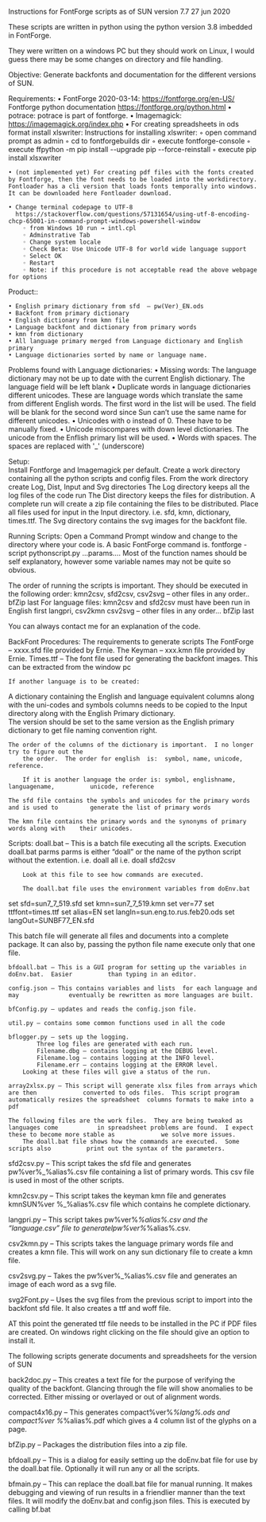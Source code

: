 Instructions for FontForge scripts as of SUN version 7.7
27 jun 2020

These scripts are written in python using the python version 3.8 imbedded in FontForge.

They were written on a windows PC but they should work on Linux, I would guess there may be some changes on directory and file handling.

Objective:
	Generate backfonts and documentation for the different versions of SUN.

Requirements:
    • FontForge 2020-03-14:  https://fontforge.org/en-US/
	Fontforge python documentation https://fontforge.org/python.html
    • potrace:  potrace is part of fontforge.
    • Imagemagick:  https://imagemagick.org/index.php
    • For creating spreadsheets in ods format install xlswriter:
	Instructions for installing xlswriter:
        ◦ open command prompt as admin
        ◦ cd to fontforgebuilds dir
        ◦ execute fontforge-console
        ◦ execute ffpython -m pip install --upgrade pip --force-reinstall
        ◦ execute pip install xlsxwriter
          
    • (not implemented yet) For creating pdf files with the fonts created by Fontforge, then the font needs to be loaded into the workdirectory.   Fontloader has a cli version that loads fonts temporally into windows.  It can be downloaded here Fontloader download.
          	
    • Change terminal codepage to UTF-8
      https://stackoverflow.com/questions/57131654/using-utf-8-encoding-chcp-65001-in-command-prompt-windows-powershell-window
        ◦ from Windows 10 run → intl.cpl
        ◦ Adminstrative Tab
        ◦ Change system locale
        ◦ Check Beta: Use Unicode UTF-8 for world wide language support
        ◦ Select OK
        ◦ Restart 
        ◦ Note: if this procedure is not acceptable read the above webpage for options

Product::

    • English primary dictionary from sfd  – pw(Ver)_EN.ods
    • Backfont from primary dictionary		
    • English dictionary from kmn file 
    • Language backfont and dictionary from primary words
    • kmn from dictionary
    • All language primary merged from Language dictionary and English primary
    • Language dictionaries sorted by name or language name.
      
Problems found with Language dictionaries:
    • Missing words:  The language dictionary may not be up to date with the current English dictionary.  The language field will be left blank
    • Duplicate words in language dictionaries different unicodes.  These are language words which translate the same from different English words.  The first word in the list will be used.  The field will be blank for the second word since Sun can’t use the same name for different unicodes.
    • Unicodes with o instead of 0.  These have to be manually fixed.
    • Unicode miscompares with down level dictionaries.  The unicode from the Enflish primary list will be used.
    • Words with spaces.  The spaces are replaced with  '_' (underscore)

Setup:  
Install Fontforge and Imagemagick per default.
Create a work directory containing all the python scripts and config files.
From the work directory create Log, Dist, Input and Svg directories
	The Log directory keeps all the log files of the code run
	The Dist directory keeps the files for distribution.  A complete run will create a zip  	file containing the files to be distributed.
	Place all files used for input in the Input directory.  i.e.  sfd, kmn, dictionary, 			times.ttf.
	The Svg directory contains the svg images for the backfont file.

Running Scripts:
Open a Command Prompt window and change to the directory where your code is.
A basic FontForge command is.
	fontforge  -script pythonscript.py ...params….
Most of the function names should be self explanatory, however some variable  names may not be quite so obvious.

The order of running the scripts is important.  They should be executed in the 
following order:
	kmn2csv, sfd2csv, csv2svg – other files in any order.. bfZip last
	For language files:  kmn2csv and sfd2csv must have been run in English first
		langpri, csv2kmn csv2svg – other files in any order… bfZip last

You can always contact me for an explanation of the code.

BackFont Procedures:
	The requirements to generate scripts
		The FontForge – xxxx.sfd file provided by Ernie.
		The Keyman – xxx.kmn file provided by Ernie.
		Times.ttf – The font file used for generating the backfont images.  This can be 				extracted from the window pc

	If another language is to be created:
A dictionary containing the English and language equivalent columns along with 
the uni-codes and symbols columns needs to be copied to the Input directory
along with the English Primary dictionary.  
The version should be set to the same version as the English primary dictionary
to get file naming convention right.

	The order of the columns of the dictionary is important.  I no longer try to figure out the
		the order.  The order for english  is:  symbol, name, unicode, reference.
	
		If it is another language the order is: symbol, englishname, languagename, 			unicode, reference

	The sfd file contains the symbols and unicodes for the primary words and is used to 		generate the list of primary words
	
	The kmn file contains the primary words and the synonyms of primary words along with  	their unicodes.
	
Scripts:
	doall.bat – This is a batch file executing all the scripts. 
		Execution doall.bat parms
			parms is either “doall” or the name of the python script without the 					extention.
		i.e. doall all
		i.e. doall sfd2csv
	
		Look at this file to see how commands are executed.

		The doall.bat file uses the environment variables from doEnv.bat
set sfd=sun7_7_519.sfd
set kmn=sun7_7_519.kmn
set ver=77
set ttffont=times.ttf
set alias=EN
set langIn=sun.eng.to.rus.feb20.ods
set langOut=SUNBF77_EN.sfd
		
This batch file will generate all files and documents into a complete package.
		It can also by,  passing the python file name execute only that one file.
		
	bfdoall.bat – This is a GUI program for setting up the variables in doEnv.bat.  Easier 			than typing in an editor.

	config.json – This contains variables and lists  for each language and may 				eventually be rewritten as more languages are built.

	bfConfig.py – updates and reads the config.json file.

	util.py – contains some common functions used in all the code

	bflogger.py – sets up the logging.
			Three log files are generated with each run.
			Filename.dbg – contains logging at the DEBUG level.
			Filename.log – contains logging at the INFO level.
			Filename.err – contains logging at the ERROR level.
		Looking at these files will give a status of the run.

	array2xlsx.py – This script will generate xlsx files from arrays which are then 			converted to ods files.  This script program automatically resizes the spreadsheet 	columns formats to make into a pdf 	

	The following files are the work files.  They are being tweaked as languages come 			in spreadsheet problems are found.  I expect these to become more stable as 			we solve more issues.
		The doall.bat file shows how the commands are executed.  Some scripts also 			print out the syntax of the parameters.

sfd2csv.py – This script takes the sfd file and generates  pw%ver%_%alias%.csv  file 	containing a list of	primary words.  This csv file is used in most of the other 	scripts.

kmn2csv.py – This script takes the keyman kmn  file and generates  kmnSUN%ver	%_%alias%.csv  file which contains he complete dictionary.

langpri.py – This script takes pw%ver%_%alias%.csv and the “language.csv” file to 	generatelpw%ver%_%alias%.csv.

csv2kmn.py – This scripts takes the language primary words file and creates a kmn 	file.  This will work on any sun dictionary file to create a kmn file.

csv2svg.py – Takes the pw%ver%_%alias%.csv file and generates an image of each 	word as a svg file.

svg2Font.py – Uses the svg files from the previous script to import into the	 	backfont sfd 	file.  It also creates a ttf and woff file.

AT this point the generated ttf file needs to be installed in the PC if PDF files are created.
On windows right clicking on the file should give an option to install it.

The following scripts generate documents and spreadsheets for the version of SUN

back2doc.py – This creates a text file for the purpose of verifying the quality of the 	backfont.  Glancing through the file will show anomalies to be corrected. Either 	missing or overlayed or out of alignment words.


compact4x16.py – This generates compact%ver%_%lang%.ods and compact%ver	%_%alias%.pdf  which gives a 4 column list of the glyphs on a page. 

bfZip.py – Packages the distribution files  into a zip file.

bfdoall.py – This is a dialog for easily setting up the doEnv.bat file for use by the 	doall.bat file.  Optionally it will run any or all the scripts.

bfmain.py – This can replace the doall.bat file for manual running.  It makes 	debugging and viewing of run results in a friendlier manner than the text files.
	It will modify the doEnv.bat and config.json files.  This is executed by calling 	bf.bat
